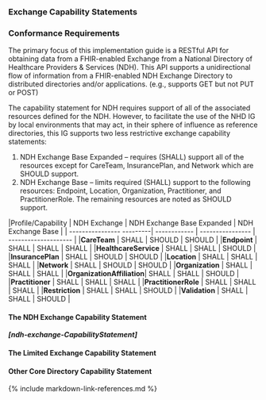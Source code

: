### Exchange Capability Statements


### Conformance Requirements
The primary focus of this implementation guide is a RESTful API for obtaining data from a FHIR-enabled Exchange from a National Directory of Healthcare Providers & Services (NDH). This API supports a unidirectional flow of information from a FHIR-enabled NDH Exchange Directory to distributed directories and/or applications. (e.g., supports GET but not PUT or POST)

The capability statement for NDH requires support of all of the associated resources defined for the NDH.  However, to facilitate the use of the NHD IG by local environments that may act, in their sphere of influence as reference directories, this IG supports two less restrictive exchange capability statements:

1. NDH Exchange Base Expanded – requires (SHALL) support all of the resources except for CareTeam, InsurancePlan, and Network which are SHOULD support.
2. NDH Exchange Base – limits required (SHALL) support to the following resources: Endpoint, Location, Organization, Practitioner, and PractitionerRole.   The remaining resources are noted as SHOULD support.


<style>
    th{border: solid 2px lightgrey;}
    td{border: solid 2px lightgrey;}
</style>

|Profile/Capability         | NDH Exchange | NDH Exchange Base Expanded | NDH Exchange Base |
| ---------------- ---------| ------------ | ---------------- | -------------------- |
|**CareTeam**               |  SHALL | SHOULD | SHOULD |
|**Endpoint**               |  SHALL | SHALL  | SHALL  | 
|**HealthcareService**      |  SHALL | SHALL  | SHOULD | 
|**InsurancePlan**          |  SHALL | SHOULD | SHOULD | 
|**Location**               |  SHALL | SHALL  | SHALL  | 
|**Network**                |  SHALL | SHOULD | SHOULD | 
|**Organization**           |  SHALL | SHALL  | SHALL  | 
|**OrganizationAffiliation**|  SHALL | SHALL  | SHOULD | 
|**Practitioner**           |  SHALL | SHALL  | SHALL  | 
|**PractitionerRole**       |  SHALL | SHALL  | SHALL  | 
|**Restriction**            |  SHALL | SHALL  | SHOULD | 
|**Validation**             |  SHALL | SHALL  | SHOULD | 


#### The NDH Exchange Capability Statement
***[ndh-exchange-CapabilityStatement]***

#### The Limited Exchange Capability Statement

#### Other Core Directory Capability Statement

{% include markdown-link-references.md %}

